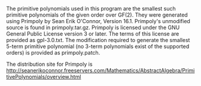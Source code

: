 The primitive polynomials used in this program are the smallest such primitive 
polynomials of the given order over GF(2). They were generated using Primpoly by 
Sean Erik O'Connor, Version 16.1. Primpoly's unmodified source is found in 
primpoly.tar.gz. Primpoly is licensed under the GNU General Public License 
version 3 or later. The terms of this license are provided as gpl-3.0.txt. The 
modification required to generate the smallest 5-term primitive polynomial (no 
3-term polynomials exist of the supported orders) is provided as primpoly.patch.

The distribution site for Primpoly is http://seanerikoconnor.freeservers.com/Mathematics/AbstractAlgebra/PrimitivePolynomials/overview.html
